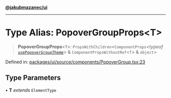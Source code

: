[**@jakubmazanec/ui**](../README.md)

---

# Type Alias: PopoverGroupProps\<T\>

> **PopoverGroupProps**\<`T`\>: `PropsWithChildren`\<`ComponentProps`\<_typeof_
> [`usePopoverGroupTheme`](../functions/usePopoverGroupTheme.md)\> &
> `ComponentPropsWithoutRef`\<`T`\> & `object`\>

Defined in:
[packages/ui/source/components/PopoverGroup.tsx:23](https://github.com/jakubmazanec/tools/blob/90a5050fae768000bb00b2044438762c3c8c0f98/packages/ui/source/components/PopoverGroup.tsx#L23)

## Type Parameters

• **T** _extends_ `ElementType`
